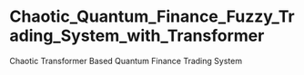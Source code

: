 # Chaotic_Quantum_Finance_Fuzzy_Trading_System_with_Transformer
 Chaotic Transformer Based Quantum Finance Trading System

